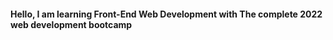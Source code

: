 #### Hello, I am learning Front-End Web Development with The complete 2022 web development bootcamp
